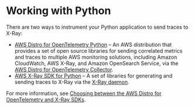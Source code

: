 # Working with Python<a name="xray-python"></a>

 There are two ways to instrument your Python application to send traces to X\-Ray: 
+ [AWS Distro for OpenTelemetry Python](xray-python-opentel-sdk.md) – An AWS distribution that provides a set of open source libraries for sending correlated metrics and traces to multiple AWS monitoring solutions, including Amazon CloudWatch, AWS X\-Ray, and Amazon OpenSearch Service, via the [AWS Distro for OpenTelemetry Collector](https://aws-otel.github.io/docs/getting-started/collector)\.
+ [AWS X\-Ray SDK for Python](xray-sdk-python.md) – A set of libraries for generating and sending traces to X\-Ray via the [X\-Ray daemon](xray-daemon.md)\.

 For more information, see [Choosing between the AWS Distro for OpenTelemetry and X\-Ray SDKs](xray-instrumenting-your-app.md#xray-instrumenting-choosing)\. 
